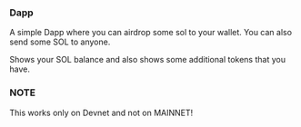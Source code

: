 ### Dapp

A simple Dapp where you can airdrop some sol to your wallet.
You can also send some SOL to anyone.

Shows your SOL balance and also shows some additional tokens that you have.


### NOTE
This works only on Devnet and not on MAINNET!
